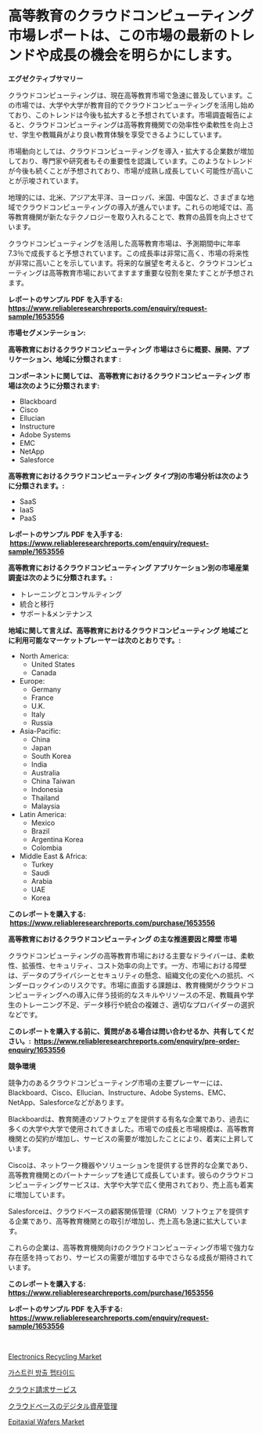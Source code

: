 <p><h1>高等教育のクラウドコンピューティング市場レポートは、この市場の最新のトレンドや成長の機会を明らかにします。</h1></p><p><strong>エグゼクティブサマリー</strong></p>
<p><p>クラウドコンピューティングは、現在高等教育市場で急速に普及しています。この市場では、大学や大学が教育目的でクラウドコンピューティングを活用し始めており、このトレンドは今後も拡大すると予想されています。市場調査報告によると、クラウドコンピューティングは高等教育機関での効率性や柔軟性を向上させ、学生や教職員がより良い教育体験を享受できるようにしています。</p><p>市場動向としては、クラウドコンピューティングを導入・拡大する企業数が増加しており、専門家や研究者もその重要性を認識しています。このようなトレンドが今後も続くことが予想されており、市場が成熟し成長していく可能性が高いことが示唆されています。</p><p>地理的には、北米、アジア太平洋、ヨーロッパ、米国、中国など、さまざまな地域でクラウドコンピューティングの導入が進んでいます。これらの地域では、高等教育機関が新たなテクノロジーを取り入れることで、教育の品質を向上させています。</p><p>クラウドコンピューティングを活用した高等教育市場は、予測期間中に年率7.3％で成長すると予想されています。この成長率は非常に高く、市場の将来性が非常に高いことを示しています。将来的な展望を考えると、クラウドコンピューティングは高等教育市場においてますます重要な役割を果たすことが予想されます。</p></p>
<p><strong>レポートのサンプル PDF を入手する: <a href="https://www.reliableresearchreports.com/enquiry/request-sample/1653556">https://www.reliableresearchreports.com/enquiry/request-sample/1653556</a></strong></p>
<p><strong>市場セグメンテーション:</strong></p>
<p><strong> 高等教育におけるクラウドコンピューティング 市場はさらに概要、展開、アプリケーション、地域に分類されます :</strong></p>
<p><strong>コンポーネントに関しては、 高等教育におけるクラウドコンピューティング 市場は次のように分類されます: &nbsp;</strong></p>
<p><ul><li>Blackboard</li><li>Cisco</li><li>Ellucian</li><li>Instructure</li><li>Adobe Systems</li><li>EMC</li><li>NetApp</li><li>Salesforce</li></ul></p>
<p><strong> 高等教育におけるクラウドコンピューティング タイプ別の市場分析は次のように分類されます。:</strong></p>
<p><ul><li>SaaS</li><li>IaaS</li><li>PaaS</li></ul></p>
<p><strong>レポートのサンプル PDF を入手する: &nbsp;<a href="https://www.reliableresearchreports.com/enquiry/request-sample/1653556">https://www.reliableresearchreports.com/enquiry/request-sample/1653556</a></strong></p>
<p><strong> 高等教育におけるクラウドコンピューティング アプリケーション別の市場産業調査は次のように分類されます。:</strong></p>
<p><ul><li>トレーニングとコンサルティング</li><li>統合と移行</li><li>サポート&メンテナンス</li></ul></p>
<p><strong>地域に関して言えば、高等教育におけるクラウドコンピューティング 地域ごとに利用可能なマーケットプレーヤーは次のとおりです。:</strong></p>
<p><ul>
    <li>
        North America:
        <ul>
            <li>United States</li>
            <li>Canada</li>
        </ul>
    </li>
    <li>
        Europe:
        <ul>
            <li>Germany</li>
            <li>France</li>
            <li>U.K.</li>
            <li>Italy</li>
            <li>Russia</li>
        </ul>
    </li>
    <li>
        Asia-Pacific:
        <ul>
            <li>China</li>
            <li>Japan</li>
            <li>South Korea</li>
            <li>India</li>
            <li>Australia</li>
            <li>China Taiwan</li>
            <li>Indonesia</li>
            <li>Thailand</li>
            <li>Malaysia</li>
        </ul>
    </li>
    <li>
        Latin America:
        <ul>
            <li>Mexico</li>
            <li>Brazil</li>
            <li>Argentina Korea</li>
            <li>Colombia</li>
        </ul>
    </li>
    <li>
        Middle East & Africa:
        <ul>
            <li>Turkey</li>
            <li>Saudi</li>
            <li>Arabia</li>
            <li>UAE</li>
            <li>Korea</li>
        </ul>
    </li>
    </ul></p>
<p><strong>このレポートを購入する: &nbsp;<a href="https://www.reliableresearchreports.com/purchase/1653556">https://www.reliableresearchreports.com/purchase/1653556</a></strong></p>
<p><strong>高等教育におけるクラウドコンピューティング の主な推進要因と障壁 市場</strong></p>
<p><p>クラウドコンピューティングの高等教育市場における主要なドライバーは、柔軟性、拡張性、セキュリティ、コスト効率の向上です。一方、市場における障壁は、データのプライバシーとセキュリティの懸念、組織文化の変化への抵抗、ベンダーロックインのリスクです。市場に直面する課題は、教育機関がクラウドコンピューティングへの導入に伴う技術的なスキルやリソースの不足、教職員や学生のトレーニング不足、データ移行や統合の複雑さ、適切なプロバイダーの選択などです。</p></p>
<p><strong>このレポートを購入する前に、質問がある場合は問い合わせるか、共有してください。:&nbsp; <a href="https://www.reliableresearchreports.com/enquiry/pre-order-enquiry/1653556">https://www.reliableresearchreports.com/enquiry/pre-order-enquiry/1653556</a></strong></p>
<p><strong>競争環境</strong></p>
<p><p>競争力のあるクラウドコンピューティング市場の主要プレーヤーには、Blackboard、Cisco、Ellucian、Instructure、Adobe Systems、EMC、NetApp、Salesforceなどがあります。</p><p>Blackboardは、教育関連のソフトウェアを提供する有名な企業であり、過去に多くの大学や大学で使用されてきました。市場での成長と市場規模は、高等教育機関との契約が増加し、サービスの需要が増加したことにより、着実に上昇しています。</p><p>Ciscoは、ネットワーク機器やソリューションを提供する世界的な企業であり、高等教育機関とのパートナーシップを通じて成長しています。彼らのクラウドコンピューティングサービスは、大学や大学で広く使用されており、売上高も着実に増加しています。</p><p>Salesforceは、クラウドベースの顧客関係管理（CRM）ソフトウェアを提供する企業であり、高等教育機関との取引が増加し、売上高も急速に拡大しています。</p><p>これらの企業は、高等教育機関向けのクラウドコンピューティング市場で強力な存在感を持っており、サービスの需要が増加する中でさらなる成長が期待されています。</p></p>
<p><strong>このレポートを購入する: &nbsp; <a href="https://www.reliableresearchreports.com/purchase/1653556">https://www.reliableresearchreports.com/purchase/1653556</a></strong></p>
<p><strong>レポートのサンプル PDF を入手する: &nbsp;<a href="https://www.reliableresearchreports.com/enquiry/request-sample/1653556">https://www.reliableresearchreports.com/enquiry/request-sample/1653556</a></strong><strong></strong></p>
<p>&nbsp;</p>
<p><p><a href="https://github.com/dringals/Market-Research-Report-List-3/blob/main/electronics-recycling-market.md">Electronics Recycling Market</a></p><p><a href="https://github.com/OwenHamiytll568745/Market-Research-Report-List-1/blob/main/40250359980.md">가스트린 방출 펩타이드</a></p><p><a href="https://github.com/dandier2003/Market-Research-Report-List-1/blob/main/748108710917.md">クラウド請求サービス</a></p><p><a href="https://github.com/sghwr779811674/Market-Research-Report-List-1/blob/main/504876910916.md">クラウドベースのデジタル資産管理</a></p><p><a href="https://github.com/mharielmesa/Market-Research-Report-List-2/blob/main/epitaxial-wafers-market.md">Epitaxial Wafers Market</a></p></p>